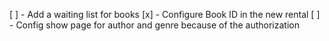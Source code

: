 [ ] - Add a waiting list for books
[x] - Configure Book ID in the new rental 
[ ] - Config show page for author and genre because of the authorization
